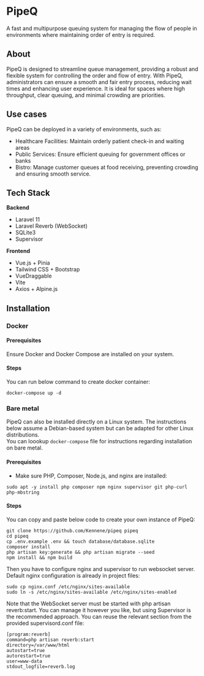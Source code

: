 
PipeQ
==========
A fast and multipurpose queuing system for managing the flow of people in environments where maintaining order of entry is required.


About
----------
PipeQ is designed to streamline queue management, providing a robust and flexible system for controlling the order and flow of entry. With PipeQ, administrators can ensure a smooth and fair entry process, reducing wait times and enhancing user experience. It is ideal for spaces where high throughput, clear queuing, and minimal crowding are priorities.


## Use cases
PipeQ can be deployed in a variety of environments, such as:

- Healthcare Facilities: Maintain orderly patient check-in and waiting areas
- Public Services: Ensure efficient queuing for government offices or banks
- Bistro: Manage customer queues at food receiving, preventing crowding and ensuring smooth service.

## Tech Stack

**Backend**
- Laravel 11
- Laravel Reverb (WebSocket)
- SQLite3
- Supervisor

**Frontend**
- Vue.js + Pinia
- Tailwind CSS + Bootstrap
- VueDraggable
- Vite
- Axios + Alpine.js

## Installation
### Docker
#### Prerequisites
Ensure Docker and Docker Compose are installed on your system.

#### Steps
You can run below command to create docker container:
```
docker-compose up -d
```

### Bare metal
PipeQ can also be installed directly on a Linux system. The instructions below assume a Debian-based system but can be adapted for other Linux distributions.  
You can loookup `docker-compose` file for instructions regarding installation on bare metal.

#### Prerequisites
- Make sure PHP, Composer, Node.js, and nginx are installed:
```
sudo apt -y install php composer npm nginx supervisor git php-curl php-mbstring
```

#### Steps
You can copy and paste below code to create your own instance of PipeQ:
```
git clone https://github.com/Kennene/pipeq pipeq
cd pipeq
cp .env.example .env && touch database/database.sqlite
composer install
php artisan key:generate && php artisan migrate --seed
npm install && npm build
```

Then you have to configure nginx and supervisor to run websocket server. Default nginx configuration is already in project files:
```
sudo cp nginx.conf /etc/nginx/sites-available
sudo ln -s /etc/nginx/sites-available /etc/nginx/sites-enabled
```

Note that the WebSocket server must be started with php artisan reverb:start. You can manage it however you like, but using Supervisor is the recommended approach. You can reuse the relevant section from the provided supervisord.conf file:
```
[program:reverb]
command=php artisan reverb:start
directory=/var/www/html
autostart=true
autorestart=true
user=www-data
stdout_logfile=reverb.log
```